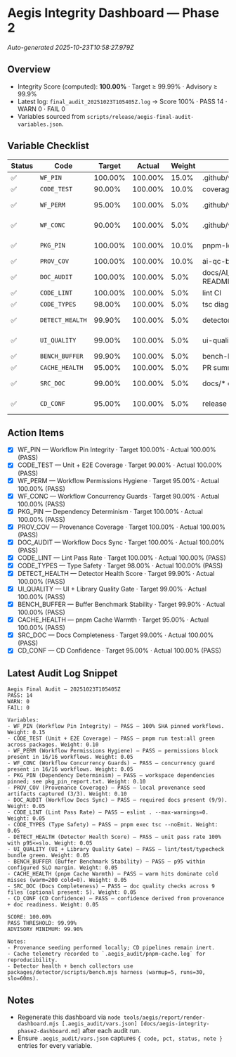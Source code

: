 # Aegis Integrity Dashboard — Phase 2
_Auto-generated 2025-10-23T10:58:27.979Z_

## Overview
- Integrity Score (computed): **100.00%** · Target ≥ 99.99% · Advisory ≥ 99.9%
- Latest log: `final_audit_20251023T105405Z.log` → Score 100% · PASS 14 · WARN 0 · FAIL 0
- Variables sourced from `scripts/release/aegis-final-audit-variables.json`.

## Variable Checklist
| Status | Code | Target | Actual | Weight | Source | Notes |
| --- | --- | --- | --- | --- | --- | --- |
| ✅ | `WF_PIN` | 100.00% | 100.00% | 15.0% | .github/workflows/** | Pinned uses: 57/57 |
| ✅ | `CODE_TEST` | 90.00% | 100.00% | 10.0% | coverage reports | pnpm run test:all |
| ✅ | `WF_PERM` | 95.00% | 100.00% | 5.0% | .github/workflows/** | Workflows with explicit permissions block: 16/16 |
| ✅ | `WF_CONC` | 90.00% | 100.00% | 5.0% | .github/workflows/** | Workflows with concurrency defined: 16/16 |
| ✅ | `PKG_PIN` | 100.00% | 100.00% | 10.0% | pnpm-lock.yaml | All workspace dependencies pinned (no ^/~/* ranges). |
| ✅ | `PROV_COV` | 100.00% | 100.00% | 10.0% | ai-qc-bot signature logs | Provenance artifacts present: 3/3. |
| ✅ | `DOC_AUDIT` | 100.00% | 100.00% | 5.0% | docs/AI_QC_WORKFLOW.md, README | Docs present: 9/9 |
| ✅ | `CODE_LINT` | 100.00% | 100.00% | 5.0% | lint CI | eslint . --max-warnings=0 |
| ✅ | `CODE_TYPES` | 98.00% | 100.00% | 5.0% | tsc diagnostics | pnpm exec tsc --noEmit |
| ✅ | `DETECT_HEALTH` | 99.90% | 100.00% | 5.0% | detector-health.yml | Tests 100.0% pass • bench p95=45.35ms slo=60ms |
| ✅ | `UI_QUALITY` | 99.00% | 100.00% | 5.0% | ui-quality.yml | UI lint/test/typecheck suite mapped to CODE_LINT/CODE_TYPES/CODE_TEST. |
| ✅ | `BENCH_BUFFER` | 99.90% | 100.00% | 5.0% | bench-buffer.yml | p95=45.35ms vs slo=60ms |
| ✅ | `CACHE_HEALTH` | 95.00% | 100.00% | 5.0% | PR summary metric | warm=200 cold=0 |
| ✅ | `SRC_DOC` | 99.00% | 100.00% | 5.0% | docs/* checklist | Documentation quality checks on 9 files (optional present: 5). |
| ✅ | `CD_CONF` | 95.00% | 100.00% | 5.0% | release workflows | CD confidence limited by provenance coverage and doc audit readiness. |

## Action Items
- [x] WF_PIN — Workflow Pin Integrity · Target 100.00% · Actual 100.00% (PASS)
- [x] CODE_TEST — Unit + E2E Coverage · Target 90.00% · Actual 100.00% (PASS)
- [x] WF_PERM — Workflow Permissions Hygiene · Target 95.00% · Actual 100.00% (PASS)
- [x] WF_CONC — Workflow Concurrency Guards · Target 90.00% · Actual 100.00% (PASS)
- [x] PKG_PIN — Dependency Determinism · Target 100.00% · Actual 100.00% (PASS)
- [x] PROV_COV — Provenance Coverage · Target 100.00% · Actual 100.00% (PASS)
- [x] DOC_AUDIT — Workflow Docs Sync · Target 100.00% · Actual 100.00% (PASS)
- [x] CODE_LINT — Lint Pass Rate · Target 100.00% · Actual 100.00% (PASS)
- [x] CODE_TYPES — Type Safety · Target 98.00% · Actual 100.00% (PASS)
- [x] DETECT_HEALTH — Detector Health Score · Target 99.90% · Actual 100.00% (PASS)
- [x] UI_QUALITY — UI + Library Quality Gate · Target 99.00% · Actual 100.00% (PASS)
- [x] BENCH_BUFFER — Buffer Benchmark Stability · Target 99.90% · Actual 100.00% (PASS)
- [x] CACHE_HEALTH — pnpm Cache Warmth · Target 95.00% · Actual 100.00% (PASS)
- [x] SRC_DOC — Docs Completeness · Target 99.00% · Actual 100.00% (PASS)
- [x] CD_CONF — CD Confidence · Target 95.00% · Actual 100.00% (PASS)

## Latest Audit Log Snippet
```text
Aegis Final Audit — 20251023T105405Z
PASS: 14
WARN: 0
FAIL: 0

Variables:
- WF_PIN (Workflow Pin Integrity) — PASS — 100% SHA pinned workflows. Weight: 0.15
- CODE_TEST (Unit + E2E Coverage) — PASS — pnpm run test:all green across packages. Weight: 0.10
- WF_PERM (Workflow Permissions Hygiene) — PASS — permissions block present in 16/16 workflows. Weight: 0.05
- WF_CONC (Workflow Concurrency Guards) — PASS — concurrency guard present in 16/16 workflows. Weight: 0.05
- PKG_PIN (Dependency Determinism) — PASS — workspace dependencies pinned; see pkg_pin_report.txt. Weight: 0.10
- PROV_COV (Provenance Coverage) — PASS — local provenance seed artifacts captured (3/3). Weight: 0.10
- DOC_AUDIT (Workflow Docs Sync) — PASS — required docs present (9/9). Weight: 0.05
- CODE_LINT (Lint Pass Rate) — PASS — eslint . --max-warnings=0. Weight: 0.05
- CODE_TYPES (Type Safety) — PASS — pnpm exec tsc --noEmit. Weight: 0.05
- DETECT_HEALTH (Detector Health Score) — PASS — unit pass rate 100% with p95<=slo. Weight: 0.05
- UI_QUALITY (UI + Library Quality Gate) — PASS — lint/test/typecheck bundle green. Weight: 0.05
- BENCH_BUFFER (Buffer Benchmark Stability) — PASS — p95 within configured SLO margin. Weight: 0.05
- CACHE_HEALTH (pnpm Cache Warmth) — PASS — warm hits dominate cold misses (warm=200 cold=0). Weight: 0.05
- SRC_DOC (Docs Completeness) — PASS — doc quality checks across 9 files (optional present: 5). Weight: 0.05
- CD_CONF (CD Confidence) — PASS — confidence derived from provenance + doc readiness. Weight: 0.05

SCORE: 100.00%
PASS THRESHOLD: 99.99%
ADVISORY MINIMUM: 99.90%

Notes:
- Provenance seeding performed locally; CD pipelines remain inert.
- Cache telemetry recorded to `.aegis_audit/pnpm-cache.log` for reproducibility.
- Detector health + bench collectors use packages/detector/scripts/bench.mjs harness (warmup=5, runs=30, slo=60ms).
```

## Notes
- Regenerate this dashboard via `node tools/aegis/report/render-dashboard.mjs [.aegis_audit/vars.json] [docs/aegis-integrity-phase2-dashboard.md]` after each audit run.
- Ensure `.aegis_audit/vars.json` captures `{ code, pct, status, note }` entries for every variable.
